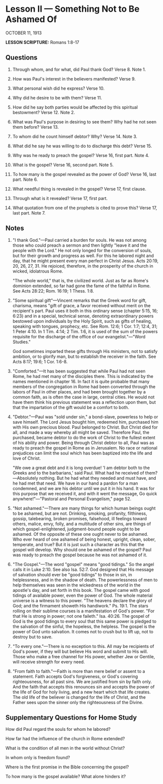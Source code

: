 # Lesson II — Something Not to Be Ashamed Of
OCTOBER 11, 1913

**LESSON SCRIPTURE:** Romans 1:8-17

## Questions

1. Through whom, and for what, did Paul thank God? Verse 8. Note 1.


2. How was Paul's interest in the believers manifested? Verse 9.


3. What personal wish did he express? Verse 10.


4. Why did he desire to be with them? Verse 11.


5. How did he say both parties would be affected by this spiritual bestowment? Verse 12. Note 2.


6. What was Paul's purpose in desiring to see them? Why had he not seen them before? Verse 13.


7. To whom did he count himself debtor? Why? Verse 14. Note 3.


8. What did he say he was willing to do to discharge this debt? Verse 15.


9. Why was he ready to preach the gospel? Verse 16, first part. Note 4.


10. What is the gospel? Verse 16, second part. Note 5.


11. To how many is the gospel revealed as the power of God? Verse 16, last part. Note 6.


12. What needful thing is revealed in the gospel? Verse 17, first clause.


13. Through what is it revealed? Verse 17, first part.


14. What quotation from one of the prophets is cited to prove this? Verse 17, last part. Note 7.

## Notes

1. "I thank God."—Paul carried a burden for souls. He was not among those who could preach a sermon and then lightly "leave it and the people with the Lord." He not only longed for the conversion of souls, but for their growth and progress as well. For this he labored night and day, that he might present every man perfect in Christ Jesus. Acts 20:19, 20, 26, 27, 31. He rejoiced, therefore, in the prosperity of the church in wicked, idolatrous Rome.

   "The whole world," that is, the civilized world. Just as far as Rome's dominion extended, so far had gone the fame of the faithful in Rome. See Acts 28:22; Rom. 16:19; 1 Thess. 1:8.


2. "Some spiritual gift"—Vincent remarks that the Greek word for gift, charisma, means "gift of grace, a favor received without merit on the recipient's part. Paul uses it both in this ordinary sense (chapter 5:15, 16; 6:23) and in a special, technical sense, denoting extraordinary powers bestowed upon individuals by the Holy Spirit, such as gifts of healing, speaking with tongues, prophecy, etc. See Rom. 12:6; 1 Cor. 1:7; 12:4, 31; 1 Peter 4:10. In 1 Tim. 4:14; 2 Tim. 1:6, it is used of the sum of the powers requisite for the discharge of the office of our evangelist."—"Word Studies."

   God sometimes imparted these gifts through His ministers, not to satisfy ambition, or to glorify man, but to establish the receiver in the faith. See Acts 8:17; 19:6; 1 Cor. 1:6-8.


3. "Comforted."—It has been suggested that while Paul had not seen Rome, he had met many of the disciples there. This is indicated by the names mentioned in chapter 16. In fact it is quite probable that many members of the congregation in Rome had been converted through the labors of Paul in other places, and had been brought together by a common faith, as is often the case in large, central cities. He would not have them think his previous statement was a reflection upon them, but that the impartation of the gift would be a comfort to both.


4. "Debtor."—Paul was "sold under sin," a bond-slave, powerless to help or save himself. The Lord Jesus bought him, redeemed him, purchased him with His own precious blood. Paul belonged to Christ. But Christ died for all, and made a way whereby all might be saved. Therefore Paul, the purchased, became debtor to do the work of Christ to the fullest extent of his ability and power. Being through Christ debtor to all, Paul was as ready to preach the gospel in Rome as in Jerusalem. No race or national prejudices can limit the soul which has been baptized into the life and love of Christ.

   "We owe a great debt and it is long overdue! 'I am debtor both to the Greeks and to the barbarians,' said Paul. What had he received of them?—Absolutely nothing. But he had what they needed and must have, and he had met that need. We have in our hand a pardon for a man condemned, and we are his debtor until we put it in his hand. It was for this purpose that we received it, and with it went the message, Go quick anywhere!"—"Pastoral and Personal Evangelism," page 52.


5. "Not ashamed."—There are many things for which human beings ought to be ashamed, but are not. Drinking, smoking, profanity, filthiness, gossip, talebearing, broken promises, falsehood, ill feelings toward others, malice, envy, folly, and a multitude of other sins, are things of which gospel-enlightened, judgment-bound people ought to be ashamed. Of the opposite of these one ought never to be ashamed. Who ever heard of one ashamed of being honest, upright, clean, sober, temperate, and true? But it is just such a character as this that the gospel will develop. Why should one be ashamed of the gospel? Paul was ready to preach the gospel because he was not ashamed of it.


6. "The Gospel."—The word "gospel" means "good tidings." So the angel calls it in Luke 2:10. See also Isa. 52:7. God designed that His message of salvation should ever be "good tidings" to those in sin, in helplessness, and in the shadow of death. The powerlessness of men to help themselves was seen in the wickedness of the world in the apostle's day, and set forth in this book. The gospel came with good tidings of available power, even the power of God. The whole material universe is a witness to this power. "The heavens declare the glory of God; and the firmament showeth His handiwork." Ps. 19:1. The stars rolling on their sublime courses is a manifestation of God's power. "For that He is strong in power; not one faileth." Isa. 40:26. The gospel of God is the good tidings to every soul that this same power is pledged to the salvation of the sinful, the hopeless, the helpless. The gospel is the power of God unto salvation. It comes not to crush but to lift up, not to destroy but to save.


7. "To every one."—There is no exception to this. All may be recipients of God's power, if they will but believe His word and submit to His will. Those who make a free channel for His power, whether Jew or Gentile, will receive strength for every need.


8. "From faith to faith."—Faith is more than mere belief or assent to a statement. Faith accepts God's forgiveness, or God's covering righteousness, for all past sins. We are justified from sin by faith only. And the faith that accepts this renounces sin and accepts the power of the life of God for holy living, and a new heart which that life creates. The old life of the believer is changed for the life of Christ, and the Father sees upon the sinner only the righteousness of the Divine.

## Supplementary Questions for Home Study

How did Paul regard the souls for whom he labored?


How far had the influence of the church in Rome extended?


What is the condition of all men in the world without Christ?


In whom only is freedom found?


Where is the first promise in the Bible concerning the gospel?


To how many is the gospel available? What alone hinders it?
